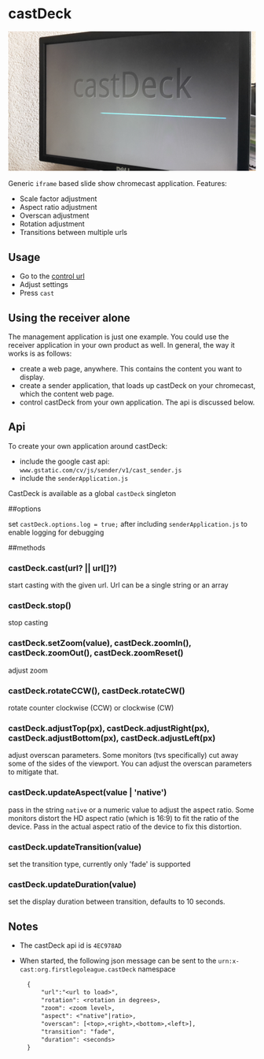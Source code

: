 castDeck
========

![](castDeck.jpg)

Generic `iframe` based slide show chromecast application. Features:

- Scale factor adjustment
- Aspect ratio adjustment
- Overscan adjustment
- Rotation adjustment
- Transitions between multiple urls

Usage
-----

- Go to the [control url](https://firstlegoleague.github.io/castDeck)
- Adjust settings
- Press `cast`

Using the receiver alone
-----

The management application is just one example. You could use the receiver application in your own product as well. In general, the way it works is as follows:

- create a web page, anywhere. This contains the content you want to display.
- create a sender application, that loads up castDeck on your chromecast, which the content web page.
- control castDeck from your own application. The api is discussed below.

Api
-----

To create your own application around castDeck:

- include the google cast api: `www.gstatic.com/cv/js/sender/v1/cast_sender.js`
- include the `senderApplication.js`

CastDeck is available as a global `castDeck` singleton

##options

set `castDeck.options.log = true;` after including `senderApplication.js` to enable logging for debugging

##methods

### castDeck.cast(url? || url[]?)

start casting with the given url. Url can be a single string or an array

### castDeck.stop()

stop casting

### castDeck.setZoom(value), castDeck.zoomIn(), castDeck.zoomOut(), castDeck.zoomReset()

adjust zoom

### castDeck.rotateCCW(), castDeck.rotateCW()

rotate counter clockwise (CCW) or clockwise (CW)

### castDeck.adjustTop(px), castDeck.adjustRight(px), castDeck.adjustBottom(px), castDeck.adjustLeft(px)

adjust overscan parameters. Some monitors (tvs specifically) cut away some of the sides of the viewport. You can adjust the overscan parameters to mitigate that.

### castDeck.updateAspect(value | 'native')

pass in the string `native` or a numeric value to adjust the aspect ratio. Some monitors distort the HD aspect ratio (which is 16:9) to fit the ratio of the device. Pass in the actual aspect ratio of the device to fix this distortion.

### castDeck.updateTransition(value)

set the transition type, currently only 'fade' is supported

### castDeck.updateDuration(value)

set the display duration between transition, defaults to 10 seconds.

Notes
---

- The castDeck api id is `4EC978AD`
- When started, the following json message can be sent to the `urn:x-cast:org.firstlegoleague.castDeck` namespace

        {
            "url":"<url to load>",
            "rotation": <rotation in degrees>,
            "zoom": <zoom level>,
            "aspect": <"native"|ratio>,
            "overscan": [<top>,<right>,<bottom>,<left>],
            "transition": "fade",
            "duration": <seconds>
        }
